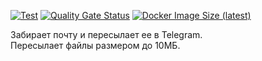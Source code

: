 [![Test](https://github.com/mail2telegram/mail-proxy/workflows/Test/badge.svg)](https://github.com/mail2telegram/mail-proxy/actions?query=workflow%3ATest)
[![Quality Gate Status](https://sonarcloud.io/api/project_badges/measure?project=mail2telegram_mail-proxy&metric=alert_status)](https://sonarcloud.io/dashboard?id=mail2telegram_mail-proxy)
[![Docker Image Size (latest)](https://img.shields.io/docker/image-size/mail2telegram/mail-proxy/latest)](https://hub.docker.com/repository/docker/mail2telegram/mail-proxy)

Забирает почту и пересылает ее в Telegram.  
Пересылает файлы размером до 10МБ.  
